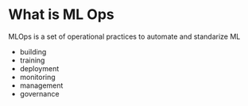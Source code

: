 # What is ML Ops
MLOps is a set of operational practices to automate and standarize ML
* building
* training
* deployment
* monitoring
* management
* governance
  
